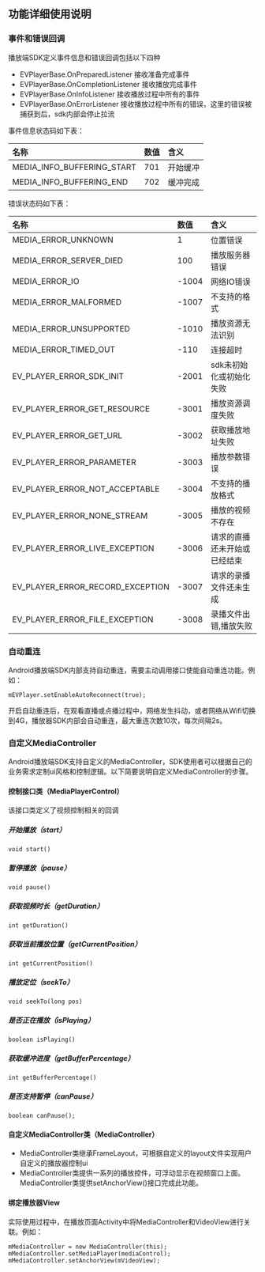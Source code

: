 ## **功能详细使用说明**

### 事件和错误回调

播放端SDK定义事件信息和错误回调包括以下四种

* EVPlayerBase.OnPreparedListener 接收准备完成事件
* EVPlayerBase.OnCompletionListener 接收播放完成事件
* EVPlayerBase.OnInfoListener 接收播放过程中所有的事件
* EVPlayerBase.OnErrorListener 接收播放过程中所有的错误，这里的错误被捕获到后，sdk内部会停止拉流

事件信息状态码如下表：

| 名称 | 数值 | 含义 |
|:--|:--|:--|
| MEDIA_INFO_BUFFERING_START | 701 | 开始缓冲 |
| MEDIA_INFO_BUFFERING_END | 702 | 缓冲完成 |


错误状态码如下表：

| 名称 | 数值 | 含义 |
|:----------|:--|:--|
| MEDIA_ERROR_UNKNOWN | 1 | 位置错误|
|MEDIA_ERROR_SERVER_DIED | 100 | 播放服务器错误|
|MEDIA_ERROR_IO | -1004 | 网络IO错误|
|MEDIA_ERROR_MALFORMED | -1007 | 不支持的格式|
|MEDIA_ERROR_UNSUPPORTED | -1010 | 播放资源无法识别|
|MEDIA_ERROR_TIMED_OUT | -110 | 连接超时|
|EV_PLAYER_ERROR_SDK_INIT | -2001 | sdk未初始化或初始化失败|
|EV_PLAYER_ERROR_GET_RESOURCE | -3001 | 播放资源调度失败|
|EV_PLAYER_ERROR_GET_URL | -3002 | 获取播放地址失败|
|EV_PLAYER_ERROR_PARAMETER | -3003 | 播放参数错误|
|EV_PLAYER_ERROR_NOT_ACCEPTABLE | -3004 | 不支持的播放格式|
|EV_PLAYER_ERROR_NONE_STREAM | -3005 | 播放的视频不存在|
|EV_PLAYER_ERROR_LIVE_EXCEPTION | -3006 | 请求的直播还未开始或已经结束|
|EV_PLAYER_ERROR_RECORD_EXCEPTION | -3007 | 请求的录播文件还未生成|
|EV_PLAYER_ERROR_FILE_EXCEPTION | -3008 | 录播文件出错,播放失败|

### 自动重连
Android播放端SDK内部支持自动重连，需要主动调用接口使能自动重连功能。例如：

```
mEVPlayer.setEnableAutoReconnect(true);
```
开启自动重连后，在观看直播或点播过程中，网络发生抖动，或者网络从Wifi切换到4G，播放器SDK内部会自动重连，最大重连次数10次，每次间隔2s。

### 自定义MediaController
Android播放端SDK支持自定义的MediaController，SDK使用者可以根据自己的业务需求定制ui风格和控制逻辑。以下简要说明自定义MediaController的步骤。
#### 控制接口类（MediaPlayerControl）
该接口类定义了视频控制相关的回调
##### 开始播放（start）
```
void start()
```
##### 暂停播放（pause）
```
void pause()
```
##### 获取视频时长（getDuration）
```
int getDuration()
```
##### 获取当前播放位置（getCurrentPosition）
```
int getCurrentPosition()
```
##### 播放定位（seekTo）
```
void seekTo(long pos)
```
##### 是否正在播放（isPlaying）
```
boolean isPlaying()
```
##### 获取缓冲进度（getBufferPercentage）
```
int getBufferPercentage()
```
##### 是否支持暂停（canPause）
```
boolean canPause();
```

#### 自定义MediaController类（MediaController）
* MediaController类继承FrameLayout，可根据自定义的layout文件实现用户自定义的播放器控制ui
* MediaController类提供一系列的播放控件，可浮动显示在视频窗口上面。MediaController类提供setAnchorView()接口完成此功能。

#### 绑定播放器View
实际使用过程中，在播放页面Activity中将MediaController和VideoView进行关联。例如：

```
mMediaController = new MediaController(this);
mMediaController.setMediaPlayer(mediaControl);
mMediaController.setAnchorView(mVideoView);
```


